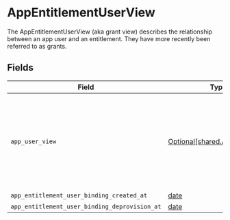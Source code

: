# AppEntitlementUserView

The AppEntitlementUserView (aka grant view) describes the relationship between an app user and an entitlement. They have more recently been referred to as grants.


## Fields

| Field                                                                                                              | Type                                                                                                               | Required                                                                                                           | Description                                                                                                        |
| ------------------------------------------------------------------------------------------------------------------ | ------------------------------------------------------------------------------------------------------------------ | ------------------------------------------------------------------------------------------------------------------ | ------------------------------------------------------------------------------------------------------------------ |
| `app_user_view`                                                                                                    | [Optional[shared.AppUserView]](undefined/models/shared/appuserview.md)                                             | :heavy_minus_sign:                                                                                                 | The AppUserView contains an app user as well as paths for apps, identity users, and last usage in expanded arrays. |
| `app_entitlement_user_binding_created_at`                                                                          | [date](https://docs.python.org/3/library/datetime.html#date-objects)                                               | :heavy_minus_sign:                                                                                                 | N/A                                                                                                                |
| `app_entitlement_user_binding_deprovision_at`                                                                      | [date](https://docs.python.org/3/library/datetime.html#date-objects)                                               | :heavy_minus_sign:                                                                                                 | N/A                                                                                                                |